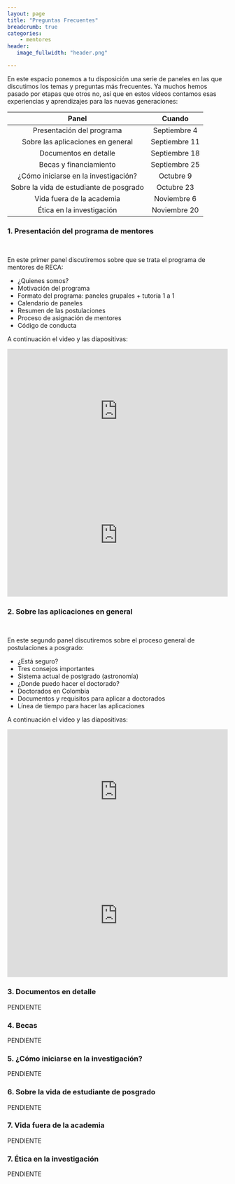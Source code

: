 ```yaml
---
layout: page
title: "Preguntas Frecuentes"
breadcrumb: true
categories:
    - mentores
header:
   image_fullwidth: "header.png"

---
```


En este espacio ponemos a tu disposición una serie de paneles en las que discutimos los temas y preguntas más frecuentes. Ya muchos hemos pasado por etapas que otros no, así que en estos vídeos contamos esas experiencias y aprendizajes para las nuevas generaciones:

|                  Panel                  |     Cuando    |
|:---------------------------------------:|:-------------:|
| Presentación del programa               | Septiembre 4  |
| Sobre las aplicaciones en general       | Septiembre 11 |
| Documentos en detalle                   | Septiembre 18 |
| Becas y financiamiento                  | Septiembre 25 |
| ¿Cómo iniciarse en la investigación?    | Octubre 9     |
| Sobre la vida de estudiante de posgrado | Octubre 23    |
| Vida fuera de la academia               | Noviembre 6   |
| Ética en la investigación               | Noviembre 20  |

### 1. Presentación del programa de mentores

<br>

En este primer panel discutiremos sobre que se trata el programa de mentores de RECA:
* ¿Quienes somos?
* Motivación del programa
* Formato del programa: paneles grupales + tutoría 1 a 1 
* Calendario de paneles 
* Resumen de las postulaciones
* Proceso de asignación de mentores
* Código de conducta

A continuación el video y las diapositivas:

<div style="left: 0; width: 100%; height: 0; position: relative; padding-bottom: 56.1972%;">
<iframe src="https://www.youtube.com/embed/9_ioOEwoKUc" frameborder="0" allow="accelerometer; autoplay; encrypted-media; gyroscope; picture-in-picture" style="border: 0; top: 0; left: 0; width: 100%; height: 100%; position: absolute;"  allowfullscreen></iframe>
</div>

<div style="left: 0; width: 100%; height: 0; position: relative; padding-bottom: 56.1972%;"><iframe src="https://speakerdeck.com/player/84e9a177d67948a0a7c908282cc60f76" style="border: 0; top: 0; left: 0; width: 100%; height: 100%; position: absolute;" allowfullscreen scrolling="no" allow="encrypted-media"></iframe></div>

### 2. Sobre las aplicaciones en general

<br>

En este segundo panel discutiremos sobre el proceso general de postulaciones a posgrado:
* ¿Está seguro?
* Tres consejos importantes
* Sistema actual de postgrado (astronomía)
* ¿Donde puedo hacer el doctorado?
* Doctorados en Colombia
* Documentos y requisitos para aplicar a doctorados
* Línea de tiempo para hacer las aplicaciones

A continuación el video y las diapositivas:

<div style="left: 0; width: 100%; height: 0; position: relative; padding-bottom: 56.1972%;">
<iframe src="https://www.youtube.com/embed/PEumYXDWgb8" frameborder="0" allow="accelerometer; autoplay; encrypted-media; gyroscope; picture-in-picture" style="border: 0; top: 0; left: 0; width: 100%; height: 100%; position: absolute;"  allowfullscreen></iframe>
</div>

<div style="left: 0; width: 100%; height: 0; position: relative; padding-bottom: 56.1972%;"><iframe src="https://speakerdeck.com/player/b76266d5e03b48f2985eec3fc515c481" style="border: 0; top: 0; left: 0; width: 100%; height: 100%; position: absolute;" allowfullscreen scrolling="no" allow="encrypted-media"></iframe></div>

### 3. Documentos en detalle

PENDIENTE

### 4. Becas

PENDIENTE

### 5. ¿Cómo iniciarse en la investigación?

PENDIENTE

### 6. Sobre la vida de estudiante de posgrado

PENDIENTE

### 7. Vida fuera de la academia 

PENDIENTE

### 7. Ética en la investigación

PENDIENTE
